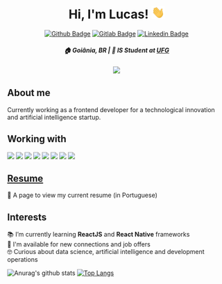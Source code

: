 <div align="center">
  <h1>
    Hi, I'm Lucas! 
    <img src="https://raw.githubusercontent.com/ABSphreak/ABSphreak/master/gifs/Hi.gif" width="30px"> 
  </h1> 
  
[![Github Badge](https://img.shields.io/badge/github%20-%23323330.svg?&style=for-the-badge&logo=github&logoColor=white&color=black&link=https://github.com/lucaspmatos)](https://github.com/lucaspmatos)
[![Gitlab Badge](https://img.shields.io/badge/gitlab%20-%23323330.svg?&style=for-the-badge&logo=gitlab&logoColor=white&color=purple&link=https://gitlab.com/lucaspmatos)](https://gitlab.com/lucaspmatos)
[![Linkedin Badge](https://img.shields.io/badge/linkedin%20-%23323330.svg?&style=for-the-badge&logo=linkedin&logoColor=white&color=blue&link=https://www.linkedin.com/in/lucaspmatos/)](https://www.linkedin.com/in/lucaspmatos/)

##### :house: Goiânia, BR | :closed_book: IS Student at [UFG](https://ufg.br) 

![](https://visitor-badge.glitch.me/badge?page_id=lucaspmatos)

</div>

## About me
Currently working as a frontend developer for a technological innovation and artificial intelligence startup.

## Working with
![](https://img.shields.io/badge/html5%20-%23323330.svg?&style=for-the-badge&logo=html5&logoColor=white&color=orange)
![](https://img.shields.io/badge/css3%20-%23323330.svg?&style=for-the-badge&logo=css3&logoColor=white&color=blue)
![](https://img.shields.io/badge/javascript%20-%23323330.svg?&style=for-the-badge&logo=javascript&logoColor=black&color=f0bf25)
![](https://img.shields.io/badge/git%20-%23323330.svg?&style=for-the-badge&logo=git&logoColor=white&color=black)
![](https://img.shields.io/badge/jquery%20-%23323330.svg?&style=for-the-badge&logo=jquery&logoColor=white&color=darkblue)
![](https://img.shields.io/badge/react%20-%23323330.svg?&style=for-the-badge&logo=react&logoColor=white&color=blue)
![](https://img.shields.io/badge/bootstrap%20-%23323330.svg?&style=for-the-badge&logo=bootstrap&logoColor=white&color=8712fc)
![](https://img.shields.io/badge/redux%20-%23323330.svg?&style=for-the-badge&logo=redux&logoColor=white&color=purple)

## [Resume](https://lucaspmatos.github.io/my-digital-resume/)
:scroll: A page to view my current resume (in Portuguese)

## Interests
:books: I’m currently learning **ReactJS** and **React Native** frameworks<br>
:handshake: I'm available for new connections and job offers<br>
:nerd_face: Curious about data science, artificial intelligence and development operations<br>

![Anurag's github stats](https://github-readme-stats.vercel.app/api?username=lucaspmatos&count_private=true&show_icons=true&hide=issues&title_color=000000&icon_color=5C2DAE&line_height=24)
[![Top Langs](https://github-readme-stats.vercel.app/api/top-langs/?username=lucaspmatos&layout=compact&show_icons=true&title_color=000000&icon_color=5C2DAE)](https://github.com/anuraghazra/github-readme-stats)
